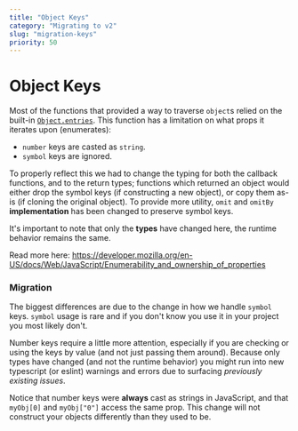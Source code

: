 ```yaml
---
title: "Object Keys"
category: "Migrating to v2"
slug: "migration-keys"
priority: 50
---
```


# Object Keys

Most of the functions that provided a way to traverse `object`s relied on the
built-in [`Object.entries`](https://developer.mozilla.org/en-US/docs/Web/JavaScript/Reference/Global_Objects/Object/entries).
This function has a limitation on what props it
iterates upon (enumerates):

- `number` keys are casted as `string`.
- `symbol` keys are ignored.

To properly reflect this we had to change the typing for both the callback
functions, and to the return types; functions which returned an object would
either drop the symbol keys (if constructing a new object), or copy them as-is
(if cloning the original object). To provide more utility, `omit` and `omitBy`
**implementation** has been changed to preserve symbol keys.

It's important to note that only the **types** have changed here, the runtime
behavior remains the same.

Read more here: https://developer.mozilla.org/en-US/docs/Web/JavaScript/Enumerability_and_ownership_of_properties

### Migration

The biggest differences are due to the change in how we handle `symbol` keys.
`symbol` usage is rare and if you don't know you use it in your project you most
likely don't.

Number keys require a little more attention, especially if you are checking or
using the keys by value (and not just passing them around). Because only types
have changed (and not the runtime behavior) you might run into new typescript
(or eslint) warnings and errors due to surfacing _previously existing issues_.

Notice that number keys were **always** cast as strings in JavaScript, and that
`myObj[0]` and `myObj["0"]` access the same prop. This change will not construct
your objects differently than they used to be.
